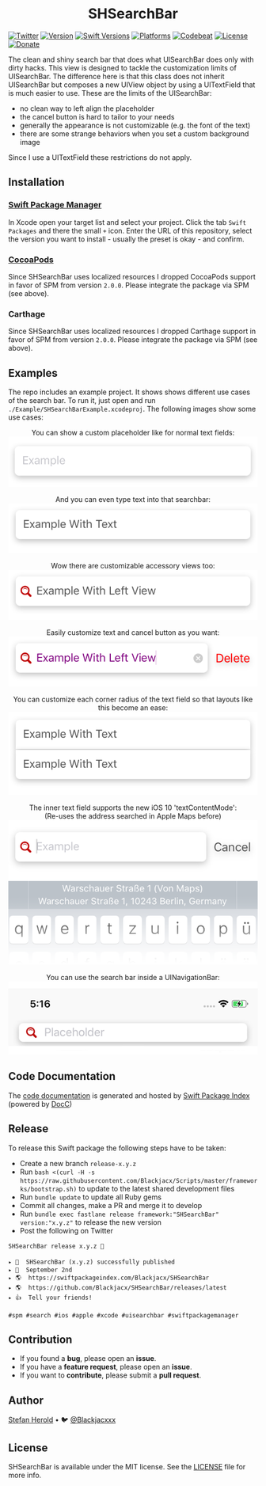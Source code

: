 <!-- <p align="center">
<img src="./icon.png" alt="SHSearchBar" height="128" width="128">
</p> -->

<h1 align="center">SHSearchBar</h1>

<!--<a href="https://github.com/Blackjacx/shsearchbar/actions?query=workflow%3ACI"><img alt="CI status" src="https://github.com/blackjacx/shsearchbar/workflows/CI/badge.svg" /></a>-->
[![Twitter](https://img.shields.io/twitter/follow/blackjacxxx?label=%40Blackjacxxx)](https://twitter.com/blackjacxxx)
[![Version](https://shields.io/github/v/release/blackjacx/shsearchbar?display_name=tag&include_prereleases&sort=semver)](https://github.com/Blackjacx/shsearchbar/releases)
[![Swift Versions](https://img.shields.io/endpoint?url=https%3A%2F%2Fswiftpackageindex.com%2Fapi%2Fpackages%2FBlackjacx%2FSHSearchBar%2Fbadge%3Ftype%3Dswift-versions)](https://swiftpackageindex.com/Blackjacx/SHSearchBar)
[![Platforms](https://img.shields.io/endpoint?url=https%3A%2F%2Fswiftpackageindex.com%2Fapi%2Fpackages%2FBlackjacx%2FSHSearchBar%2Fbadge%3Ftype%3Dplatforms)](https://swiftpackageindex.com/Blackjacx/SHSearchBar)
[![Codebeat](https://codebeat.co/badges/44539071-5029-4379-9d33-99dd721915c8)](https://codebeat.co/projects/github-com-blackjacx-shsearchbar)
[![License](https://img.shields.io/github/license/blackjacx/shsearchbar.svg)](https://github.com/blackjacx/shsearchbar/blob/develop/LICENSE)
[![Donate](https://img.shields.io/badge/Donate-PayPal-blue.svg)](https://www.paypal.me/STHEROLD)

The clean and shiny search bar that does what UISearchBar does only with dirty 
hacks. This view is designed to tackle the customization limits of UISearchBar. 
The difference here is that this class does not inherit UISearchBar but 
composes a new UIView object by using a UITextField that is much easier to use. 
These are the limits of the UISearchBar:

- no clean way to left align the placeholder
- the cancel button is hard to tailor to your needs
- generally the appearance is not customizable (e.g. the font of the text)
- there are some strange behaviors when you set a custom background image

Since I use a UITextField these restrictions do not apply.

## Installation

### [Swift Package Manager](https://swift.org/package-manager/)

In Xcode open your target list and select your project. Click the tab `Swift 
Packages` and there the small `+` icon. Enter the URL of this repository, 
select the version you want to install - usually the preset is okay - and 
confirm.

### [CocoaPods](http://cocoapods.org)

Since SHSearchBar uses localized resources I dropped CocoaPods support in favor of SPM from version `2.0.0`. 
Please integrate the package via SPM (see above).

### Carthage

Since SHSearchBar uses localized resources I dropped Carthage support in favor of SPM from version `2.0.0`. 
Please integrate the package via SPM (see above).

## Examples

The repo includes an example project. It shows shows different use cases of 
the search bar. To run it, just open and run `./Example/SHSearchBarExample.xcodeproj`. The following images show some
use cases:

<p align="center">
<caption align="center">You can show a custom placeholder like for normal text fields:</caption><br />
<img src="./.github/assets/example_01.png" alt="Placeholder">
</p>

<p align="center">
<caption align="center">And you can even type text into that searchbar:</caption><br />
<img src="./.github/assets/example_02.png" alt="Text">
</p>

<p align="center">
<caption align="center">Wow there are customizable accessory views too:</caption><br />
<img src="./.github/assets/example_03.png" alt="Accesssory Icon">
</p>

<p align="center">
<caption align="center">Easily customize text and cancel button as you want:</caption><br />
<img src="./.github/assets/example_04.png" alt="Customizable text and ancel button">
</p>

<p align="center">
<caption align="center">You can customize each corner radius of the text field so that layouts like this become an ease:</caption><br />
<img src="./.github/assets/example_06.png" alt="Corner Radius Customization">
</p>

<p align="center">
<caption align="center">The inner text field supports the new iOS 10 'textContentMode':<br />(Re-uses the address searched in Apple Maps before)</caption><br />
<img src="./.github/assets/example_05.png" alt="UITextContentMode Support">
</p>

<p align="center">
<caption align="center">You can use the search bar inside a UINavigationBar:</caption><br />
<img src="./.github/assets/example_07.png" alt="UINavigationBar Support">
</p>

## Code Documentation

The [code documentation](https://swiftpackageindex.com/Blackjacx/SHSearchBar/develop/documentation/shsearchbar) is generated and hosted by [Swift Package Index](https://swiftpackageindex.com/) (powered by [DocC](https://developer.apple.com/documentation/docc))

## Release

To release this Swift package the following steps have to be taken:
- Create a new branch `release-x.y.z`
- Run `bash <(curl -H -s https://raw.githubusercontent.com/Blackjacx/Scripts/master/frameworks/bootstrap.sh)` to update to the latest shared development files
- Run `bundle update` to update all Ruby gems
- Commit all changes, make a PR and merge it to develop
- Run `bundle exec fastlane release framework:"SHSearchBar" version:"x.y.z"` to release the new version
- Post the following on Twitter
```
SHSearchBar release x.y.z 🎉

▸ 🚀  SHSearchBar (x.y.z) successfully published
▸ 📅  September 2nd
▸ 🌎  https://swiftpackageindex.com/Blackjacx/SHSearchBar
▸ 🌎  https://github.com/Blackjacx/SHSearchBar/releases/latest
▸ 👍  Tell your friends!

#spm #search #ios #apple #xcode #uisearchbar #swiftpackagemanager
```

## Contribution

- If you found a **bug**, please open an **issue**.
- If you have a **feature request**, please open an **issue**.
- If you want to **contribute**, please submit a **pull request**.

## Author

[Stefan Herold](mailto:stefan.herold@gmail.com) • 🐦 [@Blackjacxxx](https://twitter.com/Blackjacxxx)

## License

SHSearchBar is available under the MIT license. See the [LICENSE](LICENSE) file for more info.